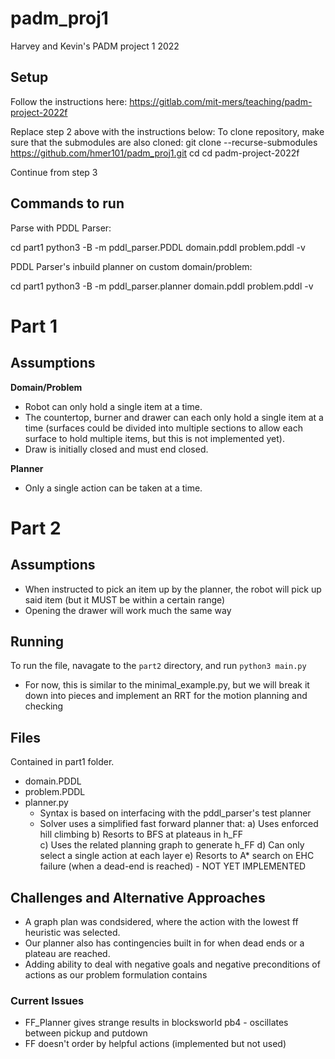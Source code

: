 # padm_proj1
Harvey and Kevin's PADM project 1 2022

## Setup
Follow the instructions here: https://gitlab.com/mit-mers/teaching/padm-project-2022f

Replace step 2 above with the instructions below:
To clone repository, make sure that the submodules are also cloned:
git clone --recurse-submodules https://github.com/hmer101/padm_proj1.git
cd cd padm-project-2022f

Continue from step 3


## Commands to run


Parse with PDDL Parser:

cd part1
python3 -B -m pddl_parser.PDDL domain.pddl problem.pddl -v


PDDL Parser's inbuild planner on custom domain/problem:

cd part1
python3 -B -m pddl_parser.planner domain.pddl problem.pddl -v


# Part 1
## Assumptions
**Domain/Problem**
- Robot can only hold a single item at a time.
- The countertop, burner and drawer can each only hold a single item at a time (surfaces could be divided into multiple sections to allow each surface to hold multiple items, but this is not implemented yet).
- Draw is initially closed and must end closed.

**Planner**
- Only a single action can be taken at a time.

# Part 2
## Assumptions
 - When instructed to pick an item up by the planner, the robot will pick up said item (but it MUST be within a certain range)
 - Opening the drawer will work much the same way
## Running
To run the file, navagate to the `part2` directory, and run `python3 main.py`
 - For now, this is similar to the minimal_example.py, but we will break it down into pieces and implement an RRT for the motion planning and checking

## Files
Contained in part1 folder.

- domain.PDDL
- problem.PDDL
- planner.py
    - Syntax is based on interfacing with the pddl_parser's test planner
    - Solver uses a simplified fast forward planner that:
       a) Uses enforced hill climbing
       b) Resorts to BFS at plateaus in h_FF     
       c) Uses the related planning graph to generate h_FF
       d) Can only select a single action at each layer
       e) Resorts to A* search on EHC failure (when a dead-end is reached) - NOT YET IMPLEMENTED

## Challenges and Alternative Approaches
- A graph plan was condsidered, where the action with the lowest ff heuristic was selected.
- Our planner also has contingencies built in for when dead ends or a plateau are reached.
- Adding ability to deal with negative goals and negative preconditions of actions as our problem formulation contains 


### Current Issues
- FF_Planner gives strange results in blocksworld pb4 - oscillates between pickup and putdown 
- FF doesn't order by helpful actions (implemented but not used)


